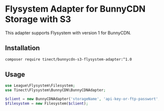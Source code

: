 # Flysystem Adapter for BunnyCDN Storage with S3

This adapter supports Flysystem with version 1 for BunnyCDN.  

## Installation

```bash
composer require tinect/bunnycdn-s3-flysystem-adapter:^1.0
```

## Usage

```php
use League\Flysystem\Filesystem;
use Tinect\Flysystem\BunnyCDN\BunnyCDNAdapter;

$client = new BunnyCDNAdapter('storageName', 'api-key-or-ftp-passwort', 'storage.bunnycdn.com', 'optionalSubfolder');
$filesystem = new Filesystem($client);
```
